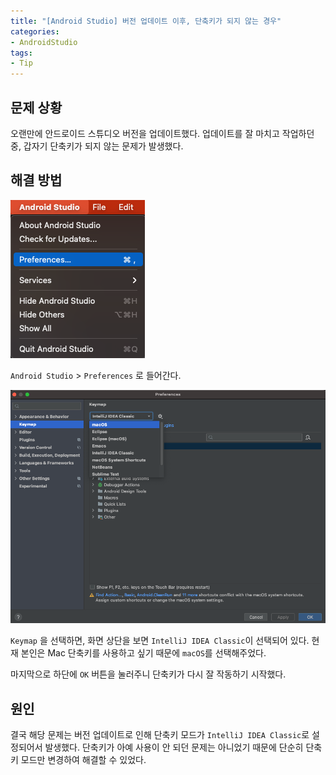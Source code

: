 ```yaml
---
title: "[Android Studio] 버전 업데이트 이후, 단축키가 되지 않는 경우"
categories:
- AndroidStudio
tags:
- Tip
---
```


## 문제 상황

오랜만에 안드로이드 스튜디오 버전을 업데이트했다. 업데이트를 잘 마치고 작업하던 중, 갑자기 단축키가 되지 않는 문제가 발생했다.

## 해결 방법

![](/assets/androidstudio/shortcut-error-version-update/Example1.png)

`Android Studio` > `Preferences` 로 들어간다.

![](/assets/androidstudio/shortcut-error-version-update/Example2.png)

`Keymap` 을 선택하면, 화면 상단을 보면 `IntelliJ IDEA Classic`이 선택되어 있다. 현재 본인은 Mac 단축키를 사용하고 싶기 때문에 `macOS`를 선택해주었다.

마지막으로 하단에 `OK` 버튼을 눌러주니 단축키가 다시 잘 작동하기 시작했다.

## 원인

결국 해당 문제는 버전 업데이트로 인해 단축키 모드가  `IntelliJ IDEA Classic`로 설정되어서 발생했다. 단축키가 아예 사용이 안 되던 문제는 아니었기 때문에 단순히 단축키 모드만 변경하여 해결할 수 있었다.

